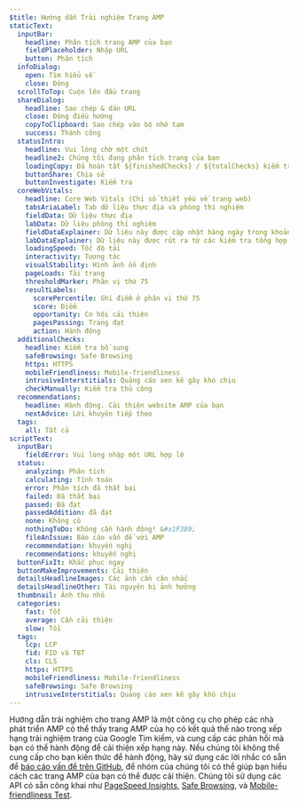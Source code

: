 ```yaml
---
$title: Hướng dẫn Trải nghiệm Trang AMP
staticText:
  inputBar:
    headline: Phân tích trang AMP của bạn
    fieldPlaceholder: Nhập URL
    button: Phân tích
  infoDialog:
    open: Tìm hiểu về
    close: Đóng
  scrollToTop: Cuộn lên đầu trang
  shareDialog:
    headline: Sao chép & dán URL
    close: Đóng điều hướng
    copyToClipboard: Sao chép vào bộ nhớ tạm
    success: Thành công
  statusIntro:
    headline: Vui lòng chờ một chút
    headline2: Chúng tôi đang phân tích trang của bạn
    loadingCopy: Đã hoàn tất ${finishedChecks} / ${totalChecks} kiểm tra
    buttonShare: Chia sẻ
    buttonInvestigate: Kiểm tra
  coreWebVitals:
    headline: Core Web Vitals (Chỉ số thiết yếu về trang web)
    tabsAriaLabel: Tab dữ liệu thực địa và phòng thí nghiệm
    fieldData: Dữ liệu thực địa
    labData: Dữ liệu phòng thí nghiệm
    fieldDataExplainer: Dữ liệu này được cập nhật hàng ngày trong khoảng thời gian cuốn chiếu 28 ngày.
    labDataExplainer: Dữ liệu này được rút ra từ các kiểm tra tổng hợp và không ảnh hưởng đến trải nghiệm trên trang.
    loadingSpeed: Tốc độ tải
    interactivity: Tương tác
    visualStability: Hình ảnh ổn định
    pageLoads: Tải trang
    thresholdMarker: Phân vị thứ 75
    resultLabels:
      scorePercentile: Ghi điểm ở phân vị thứ 75
      score: Điểm
      opportunity: Cơ hội cải thiện
      pagesPassing: Trang đạt
      action: Hành động
  additionalChecks:
    headline: Kiểm tra bổ sung
    safeBrowsing: Safe Browsing
    https: HTTPS
    mobileFriendliness: Mobile-friendliness
    intrusiveInterstitials: Quảng cáo xen kẽ gây khó chịu
    checkManually: Kiểm tra thủ công
  recommendations:
    headline: Hành động. Cải thiện website AMP của bạn
    nextAdvice: Lời khuyên tiếp theo
  tags:
    all: Tất cả
scriptText:
  inputBar:
    fieldError: Vui lòng nhập một URL hợp lệ
  status:
    analyzing: Phân tích
    calculating: Tính toán
    error: Phân tích đã thất bại
    failed: Đã thất bại
    passed: Đã đạt
    passedAddition: đã đạt
    none: Không có
    nothingToDo: Không cần hành động! &#x1F389;
    fileAnIssue: Báo cáo vấn đề với AMP
    recommendation: khuyến nghị
    recommendations: khuyến nghị
  buttonFixIt: Khắc phục ngay
  buttonMakeImprovements: Cải thiện
  detailsHeadlineImages: Các ảnh cần cân nhắc
  detailsHeadlineOther: Tài nguyên bị ảnh hưởng
  thumbnail: Ảnh thu nhỏ
  categories:
    fast: Tốt
    average: Cần cải thiện
    slow: Tồi
  tags:
    lcp: LCP
    fid: FID và TBT
    cls: CLS
    https: HTTPS
    mobileFriendliness: Mobile-friendliness
    safeBrowsing: Safe Browsing
    intrusiveInterstitials: Quảng cáo xen kẽ gây khó chịu
---
```


Hướng dẫn trải nghiệm cho trang AMP là một công cụ cho phép các nhà phát triển AMP có thể thấy trang AMP của họ có kết quả thế nào trong xếp hạng trải nghiệm trang của Google Tìm kiếm, và cung cấp các phản hồi mà bạn có thể hành động để cải thiện xếp hạng này. Nếu chúng tôi không thể cung cấp cho bạn kiến thức để hành động, hãy sử dụng các lời nhắc có sẵn để [báo cáo vấn đề trên GitHub](https://github.com/ampproject/amphtml/issues/new?assignees=&labels=Type:+Page+experience&template=page-experience.md&title=Page+experience+issue), để nhóm của chúng tôi có thể giúp bạn hiểu cách các trang AMP của bạn có thể được cải thiện. Chúng tôi sử dụng các API có sẵn công khai như [PageSpeed Insights](https://developers.google.com/speed/pagespeed/insights/?hl=vi), [Safe Browsing](https://developers.google.com/safe-browsing/v4/lookup-api?hl=vi), và [Mobile-friendliness Test](https://search.google.com/test/mobile-friendly?hl=vi).
